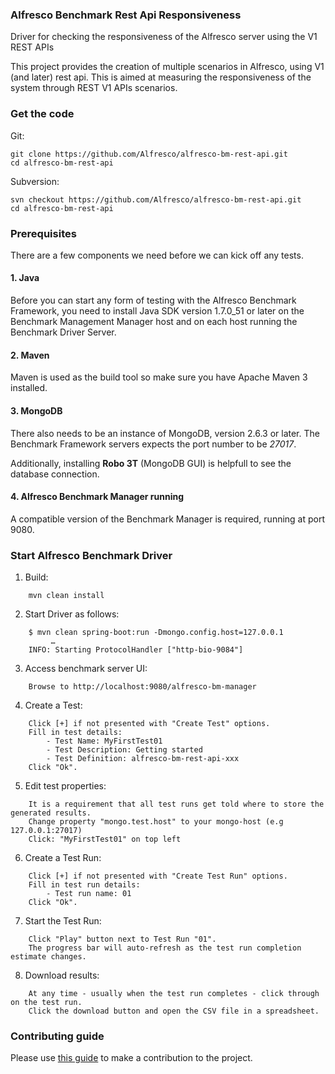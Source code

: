 ### Alfresco Benchmark Rest Api Responsiveness
Driver for checking the responsiveness of the Alfresco server using the V1 REST APIs

This project provides the creation of multiple scenarios in Alfresco, using V1 (and later) rest api. 
This is aimed at measuring the responsiveness of the system through REST V1 APIs scenarios.

### Get the code

Git:

    git clone https://github.com/Alfresco/alfresco-bm-rest-api.git
    cd alfresco-bm-rest-api

Subversion:

    svn checkout https://github.com/Alfresco/alfresco-bm-rest-api.git
    cd alfresco-bm-rest-api
### Prerequisites
There are a few components we need before we can kick off any tests.

#### 1. Java
Before you can start any form of testing with the Alfresco Benchmark Framework, you need to install Java SDK version 1.7.0_51 or later on the Benchmark Management Manager host and on each host running the Benchmark Driver Server.

#### 2. Maven
Maven is used as the build tool so make sure you have Apache Maven 3 installed. 

#### 3. MongoDB
There also needs to be an instance of MongoDB, version 2.6.3 or later. The Benchmark Framework servers expects the port number to be *27017*.

Additionally, installing **Robo 3T** (MongoDB GUI) is helpfull to see the database connection.

#### 4. Alfresco Benchmark Manager running
A compatible version of the Benchmark Manager is required, running at port 9080.

### Start Alfresco Benchmark Driver

1. Build:
```
    mvn clean install
```
2. Start Driver as follows:

```
    $ mvn clean spring-boot:run -Dmongo.config.host=127.0.0.1
         …
    INFO: Starting ProtocolHandler ["http-bio-9084"]
```

3. Access benchmark server UI:
```
    Browse to http://localhost:9080/alfresco-bm-manager
```
4. Create a Test:
```
    Click [+] if not presented with "Create Test" options.  
    Fill in test details:   
        - Test Name: MyFirstTest01  
        - Test Description: Getting started 
        - Test Definition: alfresco-bm-rest-api-xxx
    Click "Ok".
```
5. Edit test properties:
```
    It is a requirement that all test runs get told where to store the generated results.   
    Change property "mongo.test.host" to your mongo-host (e.g 127.0.0.1:27017)
    Click: "MyFirstTest01" on top left
```
6. Create a Test Run:
```
    Click [+] if not presented with "Create Test Run" options.  
    Fill in test run details:   
        - Test run name: 01     
    Click "Ok".
```
7. Start the Test Run:
```
    Click "Play" button next to Test Run "01".  
    The progress bar will auto-refresh as the test run completion estimate changes.
```
8. Download results:
```
    At any time - usually when the test run completes - click through on the test run.  
    Click the download button and open the CSV file in a spreadsheet.
```

### Contributing guide
Please use [this guide](CONTRIBUTING.md) to make a contribution to the project.
